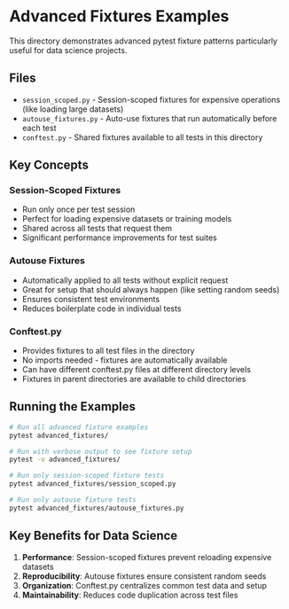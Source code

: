 # Advanced Fixtures Examples

This directory demonstrates advanced pytest fixture patterns particularly useful for data science projects.

## Files

- `session_scoped.py` - Session-scoped fixtures for expensive operations (like loading large datasets)
- `autouse_fixtures.py` - Auto-use fixtures that run automatically before each test
- `conftest.py` - Shared fixtures available to all tests in this directory

## Key Concepts

### Session-Scoped Fixtures
- Run only once per test session
- Perfect for loading expensive datasets or training models
- Shared across all tests that request them
- Significant performance improvements for test suites

### Autouse Fixtures
- Automatically applied to all tests without explicit request
- Great for setup that should always happen (like setting random seeds)
- Ensures consistent test environments
- Reduces boilerplate code in individual tests

### Conftest.py
- Provides fixtures to all test files in the directory
- No imports needed - fixtures are automatically available
- Can have different conftest.py files at different directory levels
- Fixtures in parent directories are available to child directories

## Running the Examples

```bash
# Run all advanced fixture examples
pytest advanced_fixtures/

# Run with verbose output to see fixture setup
pytest -v advanced_fixtures/

# Run only session-scoped fixture tests
pytest advanced_fixtures/session_scoped.py

# Run only autouse fixture tests  
pytest advanced_fixtures/autouse_fixtures.py
```

## Key Benefits for Data Science

1. **Performance**: Session-scoped fixtures prevent reloading expensive datasets
2. **Reproducibility**: Autouse fixtures ensure consistent random seeds
3. **Organization**: Conftest.py centralizes common test data and setup
4. **Maintainability**: Reduces code duplication across test files